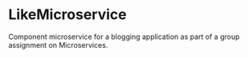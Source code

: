 # LikeMicroservice
Component microservice for a blogging application as part of a group assignment on Microservices.
